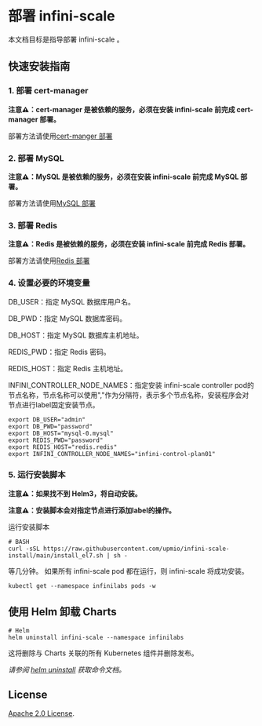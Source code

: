 # 部署 infini-scale

本文档目标是指导部署 infini-scale 。

## 快速安装指南

### 1. 部署 cert-manager

**注意⚠️：cert-manager 是被依赖的服务，必须在安装 infini-scale 前完成 cert-manager 部署。**

部署方法请使用[cert-manger 部署](https://github.com/upmio/infini-scale-install/tree/main/addons/cert-manager)

### 2. 部署 MySQL

**注意⚠️：MySQL 是被依赖的服务，必须在安装 infini-scale 前完成 MySQL 部署。**

部署方法请使用[MySQL 部署](https://github.com/upmio/infini-scale-install/tree/main/addons/mysql)

### 3. 部署 Redis

**注意⚠️：Redis 是被依赖的服务，必须在安装 infini-scale 前完成 Redis 部署。**

部署方法请使用[Redis 部署](https://github.com/upmio/infini-scale-install/tree/main/addons/redis)

### 4. 设置必要的环境变量

DB_USER：指定 MySQL 数据库用户名。

DB_PWD：指定 MySQL 数据库密码。

DB_HOST：指定 MySQL 数据库主机地址。

REDIS_PWD：指定 Redis 密码。

REDIS_HOST：指定 Redis 主机地址。

INFINI_CONTROLLER_NODE_NAMES：指定安装 infini-scale controller pod的节点名称，节点名称可以使用","作为分隔符，表示多个节点名称，安装程序会对节点进行label固定安装节点。

```console
export DB_USER="admin"
export DB_PWD="password"
export DB_HOST="mysql-0.mysql"
export REDIS_PWD="password"
export REDIS_HOST="redis.redis"
export INFINI_CONTROLLER_NODE_NAMES="infini-control-plan01"
```

### 5. 运行安装脚本

**注意⚠️：如果找不到 Helm3，将自动安装。**

**注意⚠️：安装脚本会对指定节点进行添加label的操作。**

运行安装脚本
```console
# BASH
curl -sSL https://raw.githubusercontent.com/upmio/infini-scale-install/main/install_el7.sh | sh -
```

等几分钟。 如果所有 infini-scale  pod 都在运行，则 infini-scale 将成功安装。

```console
kubectl get --namespace infinilabs pods -w
```

## 使用 Helm 卸载 Charts

```console
# Helm
helm uninstall infini-scale --namespace infinilabs
```

这将删除与 Charts 关联的所有 Kubernetes 组件并删除发布。

_请参阅 [helm uninstall](https://helm.sh/docs/helm/helm_uninstall/) 获取命令文档。_

## License

<!-- Keep full URL links to repo files because this README syncs from main to gh-pages.  -->
[Apache 2.0 License](https://raw.githubusercontent.com/upmio/infini-scale-install/main/LICENSE).
